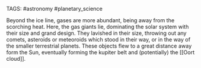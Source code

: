 TAGS: #astronomy #planetary_science 

Beyond the ice line, gases are more abundant, being away from the scorching heat. Here, the gas giants lie, dominating the solar system with their size and grand design. They lavished in their size, throwing out any comets, asteroids or meteoroids which stood in their way, or in the way of the smaller terrestrial planets. These objects flew to a great distance away form the Sun, eventually forming the kupiter belt and (potentially) the [[Oort cloud]]. 
